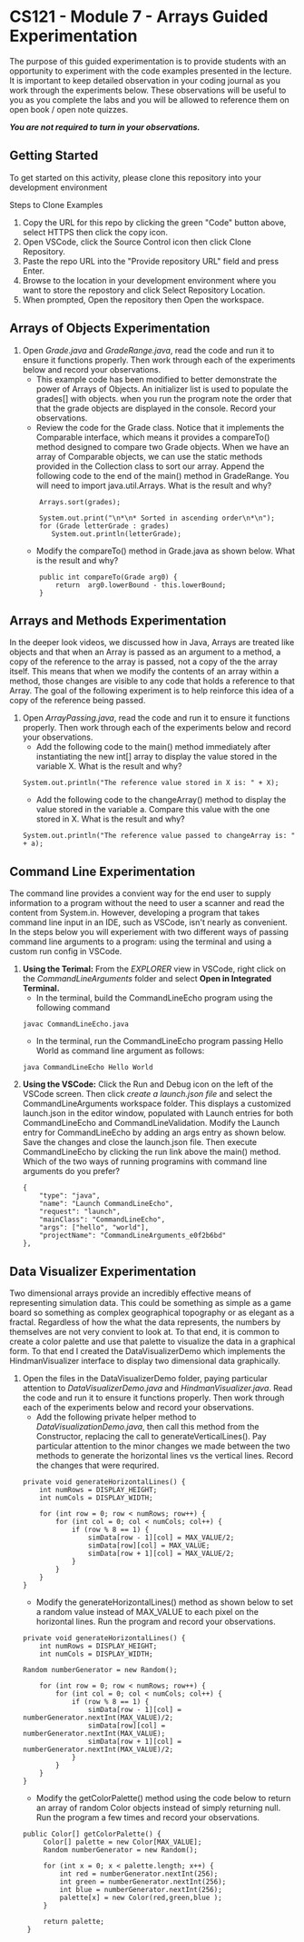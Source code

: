 # CS121 - Module 7 - Arrays Guided Experimentation
The purpose of this guided experimentation is to provide students with an opportunity to experiment with the code examples presented in the lecture. It is important to keep detailed observation in your coding journal as you work through the experiments below. These observations will be useful to you as you complete the labs and you will be allowed to reference them on open book / open note quizzes.  

***You are not required to turn in your observations.***
## Getting Started
To get started on this activity, please clone this repository into your development environment  

Steps to Clone Examples
1. Copy the URL for this repo by clicking the green "Code" button above, select HTTPS then click the copy icon.
2. Open VSCode, click the Source Control icon then click Clone Repository.
3. Paste the repo URL into the "Provide repository URL" field and press Enter.
4. Browse to the location in your development environment where you want to store the repostory and click Select Repository Location.
5. When prompted, Open the repository then Open the workspace.

## Arrays of Objects Experimentation 
1. Open *Grade.java* and *GradeRange.java*, read the code and run it to ensure it functions properly.  Then work through each of the experiments below and record your observations.
    - This example code has been modified to better demonstrate the power of Arrays of Objects. An initializer list is used to populate the grades[] with objects. when you run the program note the order that that the grade objects are displayed in the console.  Record your observations.
    - Review the code for the Grade class. Notice that it implements the Comparable<Grade> interface, which means it provides a compareTo() method designed to compare two Grade objects. When we have an array of Comparable objects, we can use the static methods provided in the Collection class to sort our array. Append the following code to the end of the main() method in GradeRange. You will need to import java.util.Arrays. What is the result and why?
    ```
        Arrays.sort(grades);
	
        System.out.print("\n*\n* Sorted in ascending order\n*\n");
        for (Grade letterGrade : grades)
           System.out.println(letterGrade);
    ```
    - Modify the compareTo() method in Grade.java as shown below.  What is the result and why?
    ```
        public int compareTo(Grade arg0) {
            return  arg0.lowerBound - this.lowerBound;
        }
    ```
	

## Arrays and Methods Experimentation
In the deeper look videos, we discussed how in Java, Arrays are treated like objects and that when an Array is passed as an argument to a method, a copy of the reference to the array is passed, not a copy of the the array itself. This means that when we modify the contents of an array within a method, those changes are visible to any code that holds a reference to that Array. The goal of the following experiment is to help reinforce this idea of a copy of the reference being passed.
1. Open *ArrayPassing.java*, read the code and run it to ensure it functions properly. Then work through each of the experiments below and record your observations.
    - Add the following code to the main() method immediately after instantiating the new int[] array to display the value stored in the variable X.   What is the result and why?
    ```
	System.out.println("The reference value stored in X is: " + X);
    ```
    - Add the following code to the changeArray() method to display the value stored in the variable a. Compare this value with the one stored in X.  What is the result and why?
    ```
	System.out.println("The reference value passed to changeArray is: " + a);
   ```
## Command Line Experimentation
The command line provides a convient way for the end user to supply information to a program without the need to user a scanner and read the content from System.in.  However, developing a program that takes command line input in an IDE, such as VSCode, isn't nearly as convenient.  In the steps below you will experiement with two different ways of passing command line arguments to a program: using the terminal and using a custom run config in VSCode.
1. **Using the Terimal:** From the *EXPLORER* view in VSCode, right click on the *CommandLineArguments* folder and select **Open in Integrated Terminal.** 
    - In the terminal, build the CommandLineEcho program using the following command
    ```
    javac CommandLineEcho.java 
    ```
    - In the terminal, run the CommandLineEcho program passing Hello World as command line argument as follows:
    ```
    java CommandLineEcho Hello World
    ```
1. **Using the VSCode:** Click the Run and Debug icon on the left of the VSCode screen. Then click *create a launch.json file* and select the CommandLineArguments workspace folder. This displays a customized launch.json in the editor window, populated with Launch entries for both CommandLineEcho and CommandLineValidation. Modify the Launch entry for CommandLineEcho by adding an args entry as shown below. Save the changes and close the launch.json file. Then execute CommandLineEcho by clicking the run link above the main() method. Which of the two ways of running programins with command line arguments do you prefer?
    ```
    {
        "type": "java",
        "name": "Launch CommandLineEcho",
        "request": "launch",
        "mainClass": "CommandLineEcho",
        "args": ["hello", "world"],
        "projectName": "CommandLineArguments_e0f2b6bd"
    },
    ````

## Data Visualizer Experimentation
Two dimensional arrays provide an incredibly effective means of representing simulation data. This could be something as simple as a game board so something as complex geographical topography or as elegant as a fractal.  Regardless of how the what the data represents, the numbers by themselves are not very convient to look at. To that end, it is common to create a color palette  and use that palette to visualize the data in a graphical form. To that end I created the DataVisualizerDemo which implements the HindmanVisualizer interface to display two dimensional data graphically.
1. Open the files in the DataVisualizerDemo folder, paying particular attention to *DataVisualizerDemo.java* and *HindmanVisualizer.java*. Read the code and run it to ensure it functions properly. Then work through each of the experiments below and record your observations.
    - Add the following private helper method to *DataVisualizationDemo.java*, then call this method from the Constructor, replacing the call to generateVerticalLines(). Pay particular attention to the minor changes we made between the two methods to generate the horizontal lines vs the vertical lines. Record the changes that were requrired.
    ```
    private void generateHorizontalLines() {
        int numRows = DISPLAY_HEIGHT;
        int numCols = DISPLAY_WIDTH;

        for (int row = 0; row < numRows; row++) {
            for (int col = 0; col < numCols; col++) {
                if (row % 8 == 1) {
                    simData[row - 1][col] = MAX_VALUE/2;
                    simData[row][col] = MAX_VALUE;
                    simData[row + 1][col] = MAX_VALUE/2;
                }
            }
        }
    }
    ```
    - Modify the generateHorizontalLines() method as shown below to set a random value instead of MAX_VALUE to each pixel on the horizontal lines. Run the program and record your observations.
    ```
    private void generateHorizontalLines() {
        int numRows = DISPLAY_HEIGHT;
        int numCols = DISPLAY_WIDTH;

	Random numberGenerator = new Random();
	
        for (int row = 0; row < numRows; row++) {
            for (int col = 0; col < numCols; col++) {
                if (row % 8 == 1) {
                    simData[row - 1][col] = numberGenerator.nextInt(MAX_VALUE)/2;
                    simData[row][col] = numberGenerator.nextInt(MAX_VALUE);
                    simData[row + 1][col] = numberGenerator.nextInt(MAX_VALUE)/2;
                }
            }
        }
    }
    ```
   - Modify the getColorPalette() method using the code below to return an array of random Color objects instead of simply returning null.  Run the program a few times and record your observations.
   ```
   public Color[] getColorPalette() {
        Color[] palette = new Color[MAX_VALUE];
        Random numberGenerator = new Random();

        for (int x = 0; x < palette.length; x++) {
            int red = numberGenerator.nextInt(256);
            int green = numberGenerator.nextInt(256);
            int blue = numberGenerator.nextInt(256);
            palette[x] = new Color(red,green,blue );
        }

        return palette;
    }
   ```
  
